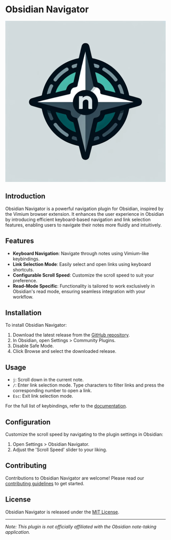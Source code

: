 
# Obsidian Navigator

![](ressources/obsidian-navigator-icon.png)

## Introduction
Obsidian Navigator is a powerful navigation plugin for Obsidian, inspired by the Vimium browser extension. It enhances the user experience in Obsidian by introducing efficient keyboard-based navigation and link selection features, enabling users to navigate their notes more fluidly and intuitively.

## Features
- **Keyboard Navigation**: Navigate through notes using Vimium-like keybindings.
- **Link Selection Mode**: Easily select and open links using keyboard shortcuts.
- **Configurable Scroll Speed**: Customize the scroll speed to suit your preference.
- **Read-Mode Specific**: Functionality is tailored to work exclusively in Obsidian's read mode, ensuring seamless integration with your workflow.

## Installation
To install Obsidian Navigator:
1. Download the latest release from the [GitHub repository](#).
2. In Obsidian, open Settings > Community Plugins.
3. Disable Safe Mode.
4. Click Browse and select the downloaded release.

## Usage
- `j`: Scroll down in the current note.
- `/`: Enter link selection mode. Type characters to filter links and press the corresponding number to open a link.
- `Esc`: Exit link selection mode.

For the full list of keybindings, refer to the [documentation](#).

## Configuration
Customize the scroll speed by navigating to the plugin settings in Obsidian:
1. Open Settings > Obsidian Navigator.
2. Adjust the 'Scroll Speed' slider to your liking.

## Contributing
Contributions to Obsidian Navigator are welcome! Please read our [contributing guidelines](CONTRIBUTING.md) to get started.

## License
Obsidian Navigator is released under the [MIT License](LICENSE).

---

*Note: This plugin is not officially affiliated with the Obsidian note-taking application.*
